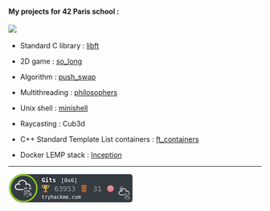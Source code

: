####    My projects for 42 Paris school :

[![](https://user-images.githubusercontent.com/91064070/163729175-916568ec-64e7-4a67-a126-ccedf9abffa6.png)](https://github.com/ThePush/42_cursus)

* Standard C library : [libft](https://github.com/ThePush/42_cursus/tree/master/Libft)

* 2D game : [so_long](https://github.com/ThePush/42_cursus/tree/master/so_long)

* Algorithm : [push_swap](https://github.com/ThePush/42_cursus/tree/master/push_swap)

* Multithreading : [philosophers](https://github.com/ThePush/42_cursus/tree/master/philosophers)

* Unix shell : [minishell](https://github.com/ThePush/42_cursus/tree/master/minishell)

* Raycasting : Cub3d

* C++ Standard Template List containers : [ft_containers](https://github.com/ThePush/42_cursus/tree/master/ft_containers)

* Docker LEMP stack : [Inception](https://github.com/ThePush/42_cursus/tree/master/Inception)

***

[![](https://raw.githubusercontent.com/ThePush/ThePush/main/assets/thm_propic.png)](https://tryhackme.com/p/Gits)
